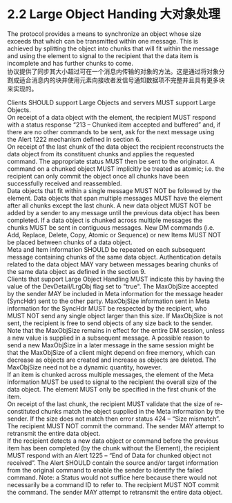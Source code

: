 # 2.2 Large Object Handing 大对象处理
The protocol provides a means to synchronize an object whose size exceeds that which can be transmitted within one message. This is achieved by splitting the object into chunks that will fit within the message and using the <MoreData/> element to signal to the recipient that the data item is incomplete and has further chunks to come.<br/>
协议提供了同步其大小超过可在一个消息内传输的对象的方法。这是通过将对象分割成适合消息内的块并使用<MoreData/>元素向接收者发信号通知数据项不完整并且具有更多块来实现的。

Clients SHOULD support Large Objects and servers MUST support Large Objects.<br/>
On receipt of a data object with the <MoreData/> element, the recipient MUST respond with a status response “213 – Chunked item accepted and buffered” and, if there are no other commands to be sent, ask for the next message using the Alert 1222 mechanism defined in section 6.<br/>
On receipt of the last chunk of the data object the recipient reconstructs the data object from its constituent chunks and applies the requested command. The appropriate status MUST then be sent to the originator. A command on a chunked object MUST implicitly be treated as atomic; i.e. the recipient can only commit the object once all chunks have been successfully received and reassembled.<br/>
Data objects that fit within a single message MUST NOT be followed by the <MoreData/> element. Data objects that span multiple messages MUST have the <MoreData/> element after all chunks except the last chunk.
A new data object MUST NOT be added by a sender to any message until the previous data object has been completed. If a data object is chunked across multiple messages the chunks MUST be sent in contiguous messages. New DM commands (i.e. Add, Replace, Delete, Copy, Atomic or Sequence) or new Items MUST NOT be placed between chunks of a data object.<br/>
Meta and Item information SHOULD be repeated on each subsequent message containing chunks of the same data object. Authentication details related to the data object MAY vary between messages bearing chunks of the same data object as defined in the section 9.<br/>
Clients that support Large Object Handling MUST indicate this by having the value of the DevDetail/LrgObj flag set to "true". The MaxObjSize accepted by the sender MAY be included in Meta information for the message header (SyncHdr) sent to the other party. MaxObjSize information sent in Meta information for the SyncHdr MUST be respected by the recipient, who MUST NOT send any single object larger than this size. If MaxObjSize is not sent, the recipient is free to send objects of any size back to the sender.<br/>
Note that the MaxObjSize remains in effect for the entire DM session, unless a new value is supplied in a subsequent message. A possible reason to send a new MaxObjSize in a later message in the same session might be that the MaxObjSize of a client might depend on free memory, which can decrease as objects are created and increase as objects are deleted. The MaxObjSize need not be a dynamic quantity, however.<br/>
If an item is chunked across multiple messages, the <Size> element of the Meta information MUST be used to signal to the recipient the overall size of the data object. The <Size> element MUST only be specified in the first chunk of the item.<br/>
On receipt of the last chunk, the recipient MUST validate that the size of re-constituted chunks match the object <Size> supplied in the Meta information by the sender. If the size does not match then error status 424 – “Size mismatch”. The recipient MUST NOT commit the command. The sender MAY attempt to retransmit the entire data object.<br/>
If the recipient detects a new data object or command before the previous item has been completed (by the chunk without the <MoreData/> Element), the recipient MUST respond with an Alert 1225 – “End of Data for chunked object not received”. The Alert SHOULD contain the source and/or target information from the original command to enable the sender to identify the failed command. Note: a Status would not suffice here because there would not necessarily be a command ID to refer to. The recipient MUST NOT commit the command. The sender MAY attempt to retransmit the entire data object.<br/>
